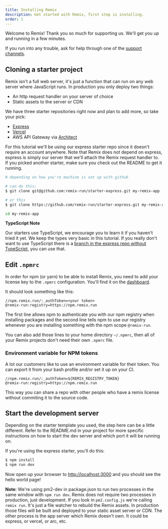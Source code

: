 ```yaml
---
title: Installing Remix
description: Get started with Remix, first step is installing.
order: 1
---
```


Welcome to Remix! Thank you so much for supporting us. We'll get you up and running in a few minutes.

If you run into any trouble, ask for help through one of the [support channels](/dashboard/support).

## Cloning a starter project

Remix isn't a full web server, it's just a function that can run on any web server where JavaScript runs. In production you only deploy two things:

- An http request handler on your server of choice
- Static assets to the server or CDN

We have three starter repositories right now and plan to add more, so take your pick:

- [Express](https://github.com/remix-run/starter-express)
- [Vercel](https://github.com/remix-run/starter-vercel)
- AWS API Gateway via [Architect](https://github.com/remix-run/starter-vercel)

For this tutorial we'll be using our express starter repo since it doesn't require an account anywhere. Note that Remix does not depend on express, express is simply our server that we'll attach the Remix request handler to. If you picked another starter, make sure you check out the README to get it running.

```bash
# depending on how you're machine is set up with github

# can do this:
$ git clone git@github.com:remix-run/starter-express.git my-remix-app

# or this
$ git clone https://github.com/remix-run/starter-express.git my-remix-app

cd my-remix-app
```

**TypeScript Note**

Our starters use TypeScript, we encourage you to learn it if you haven't tried it yet. We keep the types very basic in this tutorial. If you really don't want to use TypeScript there is a [branch in the express repo without TypeScript](https://github.com/remix-run/starter-express/tree/no-typescript), you can use that.

## Edit `.npmrc`

In order for npm (or yarn) to be able to install Remix, you need to add your license key to the `.npmrc` configuration. You'll find it on the [dashboard](/dashboard).

It should look something like this:

```
//npm.remix.run/:_authToken=<your token>
@remix-run:registry=https://npm.remix.run
```

The first line allows npm to authenticate you with our npm registry when installing packages and the second line tells npm to use our registry whenever you are installing something with the npm scope `@remix-run`.

You can also add those lines to your home directory `~/.npmrc`, then all of your Remix projects don't need their own `.npmrc` file.

### Environment variable for NPM tokens

A lot our customers like to use an environment variable for their token. You can export it from your bash profile and/or set it up on your CI.

```
//npm.remix.run/:_authToken=${REMIX_REGISTRY_TOKEN}
@remix-run:registry=https://npm.remix.run
```

This way you can share a repo with other people who have a remix license without commiting it to the source code.

## Start the development server

Depending on the starter template you used, the step here can be a little different. Refer to the README.md in your project for more specific instructions on how to start the dev server and which port it will be running on.

If you're using the express starter, you'll do this:

```bash
$ npm install
$ npm run dev
```

Now open up your browser to [http://localhost:3000](http://localhost:3000) and you should see the hello world page!

**Note**: We're using pm2-dev in package.json to run two processes in the same window with `npm run dev`. Remix does not require two processes in production, just development. If you look in `pm2.config.js` we're calling `remix run`. It's just a file watcher to rebuild the Remix assets. In production those files will be built and deployed to your static asset server or CDN. The other process is the app server which Remix doesn't own. It could be express, or vercel, or arc, etc.

